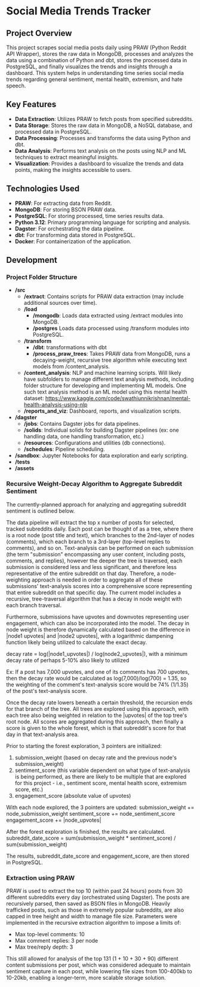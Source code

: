 # Social Media Trends Tracker

## Project Overview

This project scrapes social media posts daily using PRAW (Python Reddit API Wrapper), stores the raw data in MongoDB, processes and analyzes the data using a combination of Python and dbt, stores the processed data in PostgreSQL, and finally visualizes the trends and insights through a dashboard. This system helps in understanding time series social media trends regarding general sentiment, mental health, extremism, and hate speech.

## Key Features

- **Data Extraction**: Utilizes PRAW to fetch posts from specified subreddits.
- **Data Storage**: Stores the raw data in MongoDB, a NoSQL database, and processed data in PostgreSQL.
- **Data Processing**: Processes and transforms the data using Python and dbt.
- **Data Analysis**: Performs text analysis on the posts using NLP and ML techniques to extract meaningful insights.
- **Visualization**: Provides a dashboard to visualize the trends and data points, making the insights accessible to users.

## Technologies Used

- **PRAW**: For extracting data from Reddit.
- **MongoDB**: For storing BSON PRAW data.
- **PostgreSQL**: For storing processed, time series results data.
- **Python 3.12**: Primary programming language for scripting and analysis.
- **Dagster**: For orchestrating the data pipeline.
- **dbt**: For transforming data stored in PostgreSQL.
- **Docker**: For containerization of the application.

## Development

### Project Folder Structure
- **/src**
  - **/extract**: Contains scripts for PRAW data extraction (may include additional sources over time).
  - **/load**
    - **/mongodb**: Loads data extracted using /extract modules into MongoDB.
    - **/postgres** Loads data processed using /transform modules into PostgreSQL.
  - **/transform**
    - **/dbt**: transformations with dbt
    - **/process_praw_trees**: Takes PRAW data from MongoDB, runs a decaying-weight, recursive tree algorithm while executing text models from /content_analysis.
  - **/content_analysis**: NLP and machine learning scripts. Will likely have subfolders to manage different text analysis methods, including folder structure for developing and implementing ML models. One such text analysis method is an ML model using this mental health dataset: https://www.kaggle.com/code/swathiunnikrishnan/mental-health-analysis-using-nlp
  - **/reports_and_viz**: Dashboard, reports, and visualization scripts.
- **/dagster**
  - **/jobs**: Contains Dagster jobs for data pipelines.
  - **/solids**: Individual solids for building Dagster pipelines (ex: one handling data, one handling transformation, etc.)
  - **/resources**: Configurations and utilities (db connections).
  - **/schedules**: Pipeline scheduling.
- **/sandbox**: Jupyter Notebooks for data exploration and early scripting.
- **/tests**
- **/assets**

### Recursive Weight-Decay Algorithm to Aggregate Subreddit Sentiment

The currently-planned approach for analyzing and aggregating subreddit sentiment is outlined below.

The data pipeline will extract the top x number of posts for selected, tracked subreddits daily. Each post can be thought of as a tree, where there is a root node (post title and text), which branches to the 2nd-layer of nodes (comments), which each branch to a 3rd-layer (top-level replies to comments), and so on. Text-analysis can be performed on each submission (the term "submission" encompassing any user content, including posts, comments, and replies), however the deeper the tree is traversed, each submission is considered less and less significant, and therefore less representative of the entire subreddit on that day. Therefore, a node-weighting approach is needed in order to aggregate all of these submissions' text-analysis scores into a comprehensive score representing that entire subreddit on that specific day. The current model includes a recursive, tree-traversal algorithm that has a decay in node weight with each branch traversal.

Furthermore, submissions have upvotes and downvotes representing user engagement, which can also be incorporated into the model. The decay in node weight is therefore dynamically calculated based on the difference in |node1 upvotes| and |node2 upvotes|, with a logarithmic dampening function likely being utilized to calculate the exact decay.

decay rate = log(|node1_upvotes|) / log(node2_upvotes|), with a minimum decay rate of perhaps 5-10% also likely to utilized

Ex: If a post has 7,000 upvotes, and one of its comments has 700 upvotes, then the decay rate would be calculated as log(7,000)/log(700) = 1.35, so the weighting of the comment's text-analysis score would be 74% (1/1.35) of the post's text-analysis score.

Once the decay rate lowers beneath a certain threshold, the recursion ends for that branch of the tree. All trees are explored using this approach, with each tree also being weighted in relation to the |upvotes| of the top tree's root node. All scores are aggregated during this approach, then finally a score is given to the whole forest, which is that subreddit's score for that day in that text-analysis area.

Prior to starting the forest exploration, 3 pointers are initialized:
1) submission_weight (based on decay rate and the previous node's submission_weight)
2) sentiment_score (this variable dependent on what type of text-analysis is being performed, as there are likely to be multiple that are explored for this project - i.e., sentiment score, mental health score, extremism score, etc.)
3) engagement_score (absolute value of upvotes)

With each node explored, the 3 pointers are updated:
submission_weight += node_submission_weight
sentiment_score += node_sentiment_score
engagement_score += |node_upvotes|

After the forest exploration is finished, the results are calculated.
subreddit_date_score = sum(submission_weight * sentiment_score) / sum(submission_weight)

The results, subreddit_date_score and engagement_score, are then stored in PostgreSQL.

### Extraction using PRAW

PRAW is used to extract the top 10 (within past 24 hours) posts from 30 different subreddits every day (orchestrated using Dagster). The posts are recursively parsed, then saved as BSON files in MongoDB. Heavily trafficked posts, such as those in extremely popular subreddits, are also capped in tree height and width to manage file size. Parameters were implemented in the recursive extraction algorithm to impose a limits of:

- Max top-level comments: 10
- Max comment replies: 3 per node
- Max tree/reply depth: 3

This still allowed for analysis of the top 131 (1 + 10 + 30 + 90) different content submissions per post, which was considered adequate to maintain sentiment capture in each post, while lowering file sizes from 100-400kb to 10-20kb, enabling a longer-term, more scalable storage solution.
